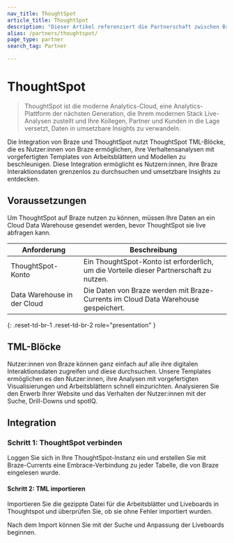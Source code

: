 ```yaml
---
nav_title: ThoughtSpot
article_title: ThoughtSpot
description: "Dieser Artikel referenziert die Partnerschaft zwischen Braze und ThoughtSpot, einer Analytics-Plattform der nächsten Generation, die es Nutzern:innen ermöglicht, ihre Braze-Interaktionsdaten grenzenlos zu durchsuchen und umsetzbare Insights zu entdecken."
alias: /partners/thoughtspot/
page_type: partner
search_tag: Partner

---
```


# ThoughtSpot

> ThoughtSpot ist die moderne Analytics-Cloud, eine Analytics-Plattform der nächsten Generation, die Ihrem modernen Stack Live-Analysen zustellt und Ihre Kollegen, Partner und Kunden in die Lage versetzt, Daten in umsetzbare Insights zu verwandeln.

Die Integration von Braze und ThoughtSpot nutzt ThoughtSpot TML-Blöcke, die es Nutzer:innen von Braze ermöglichen, ihre Verhaltensanalysen mit vorgefertigten Templates von Arbeitsblättern und Modellen zu beschleunigen. Diese Integration ermöglicht es Nutzern:innen, ihre Braze Interaktionsdaten grenzenlos zu durchsuchen und umsetzbare Insights zu entdecken. 

## Voraussetzungen

Um ThoughtSpot auf Braze nutzen zu können, müssen Ihre Daten an ein Cloud Data Warehouse gesendet werden, bevor ThoughtSpot sie live abfragen kann.

| Anforderung | Beschreibung |
| ----------- | ----------- |
| ThoughtSpot-Konto | Ein ThoughtSpot-Konto ist erforderlich, um die Vorteile dieser Partnerschaft zu nutzen. |
| Data Warehouse in der Cloud| Die Daten von Braze werden mit Braze-Currents im Cloud Data Warehouse gespeichert. |
{: .reset-td-br-1 .reset-td-br-2 role="presentation" }

## TML-Blöcke

Nutzer:innen von Braze können ganz einfach auf alle ihre digitalen Interaktionsdaten zugreifen und diese durchsuchen. Unsere Templates ermöglichen es den Nutzer:innen, ihre Analysen mit vorgefertigten Visualisierungen und Arbeitsblättern schnell einzurichten. Analysieren Sie den Erwerb Ihrer Website und das Verhalten der Nutzer:innen mit der Suche, Drill-Downs und spotIQ.

## Integration

### Schritt 1: ThoughtSpot verbinden 

Loggen Sie sich in Ihre ThoughtSpot-Instanz ein und erstellen Sie mit Braze-Currents eine Embrace-Verbindung zu jeder Tabelle, die von Braze eingelesen wurde.

#### Schritt 2: TML importieren

Importieren Sie die gezippte Datei für die Arbeitsblätter und Liveboards in Thoughtspot und überprüfen Sie, ob sie ohne Fehler importiert wurden. 

Nach dem Import können Sie mit der Suche und Anpassung der Liveboards beginnen. 

[1]: {{site.baseurl}}/developer_guide/rest_api/basics/#endpoints
